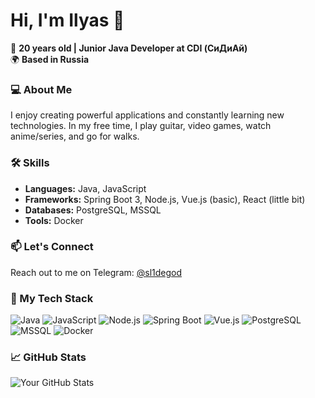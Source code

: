 
# Hi, I'm Ilyas 👋
🎉 **20 years old | Junior Java Developer at CDI (СиДиАй)**  
🌍 **Based in Russia**
### 💻 About Me
I enjoy creating powerful applications and constantly learning new technologies. In my free time, I play guitar, video games, watch anime/series, and go for walks.
### 🛠️ Skills
- **Languages:** Java, JavaScript
- **Frameworks:** Spring Boot 3, Node.js, Vue.js (basic), React (little bit)
- **Databases:** PostgreSQL, MSSQL
- **Tools:** Docker

### 📫 Let's Connect
Reach out to me on Telegram: [@sl1degod](https://t.me/sl1degod)

### 🔗 My Tech Stack
<p align="left">
  <img src="https://img.shields.io/badge/Java-007396?style=flat&logo=java&logoColor=white" alt="Java" />
  <img src="https://img.shields.io/badge/JavaScript-F7DF1E?style=flat&logo=javascript&logoColor=black" alt="JavaScript" />
  <img src="https://img.shields.io/badge/Node.js-339933?style=flat&logo=nodedotjs&logoColor=white" alt="Node.js" />
  <img src="https://img.shields.io/badge/Spring%20Boot-6DB33F?style=flat&logo=spring&logoColor=white" alt="Spring Boot" />
  <img src="https://img.shields.io/badge/Vue.js-4FC08D?style=flat&logo=vue.js&logoColor=white" alt="Vue.js" />
  <img src="https://img.shields.io/badge/PostgreSQL-4169E1?style=flat&logo=postgresql&logoColor=white" alt="PostgreSQL" />
  <img src="https://img.shields.io/badge/MSSQL-CC2927?style=flat&logo=microsoftsqlserver&logoColor=white" alt="MSSQL" />
  <img src="https://img.shields.io/badge/Docker-2496ED?style=flat&logo=docker&logoColor=white" alt="Docker" />
</p>

### 📈 GitHub Stats
![Your GitHub Stats](https://github-readme-stats.vercel.app/api?username=sl1degod&show_icons=true&theme=radical)
